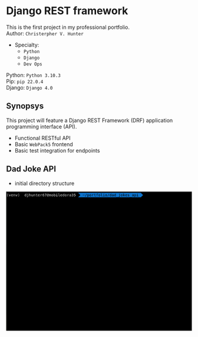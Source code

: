 # Django REST framework

This is the first project in my professional portfolio. <br>
Author: ```Christerpher V. Hunter```<br>
 - Specialty: 
    - ```Python```
    - ```Django```
    - ```Dev Ops```
    
Python: ```Python 3.10.3``` <br>
Pip: ```pip 22.0.4``` <br>
Django: ```Django 4.0```<br>

## Synopsys

This project will feature a Django REST Framework (DRF) application programming interface (API).  
- Functional RESTful API
- Basic ```WebPack5``` frontend
- Basic test integration for endpoints


## Dad Joke API


- initial directory structure

![](resources/img/dad_joke_dir_tree.gif)
